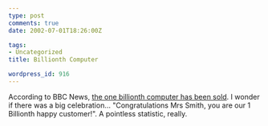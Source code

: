 ```yaml
---
type: post
comments: true
date: 2002-07-01T18:26:00Z

tags:
- Uncategorized
title: Billionth Computer

wordpress_id: 916
---
```


According to BBC News, [the one billionth computer has been sold](http://news.bbc.co.uk/hi/english/sci/tech/newsid_2077000/2077986.stm). I wonder if  there was a big celebration… "Congratulations Mrs Smith, you are our 1 Billionth happy customer!". A pointless statistic, really.
